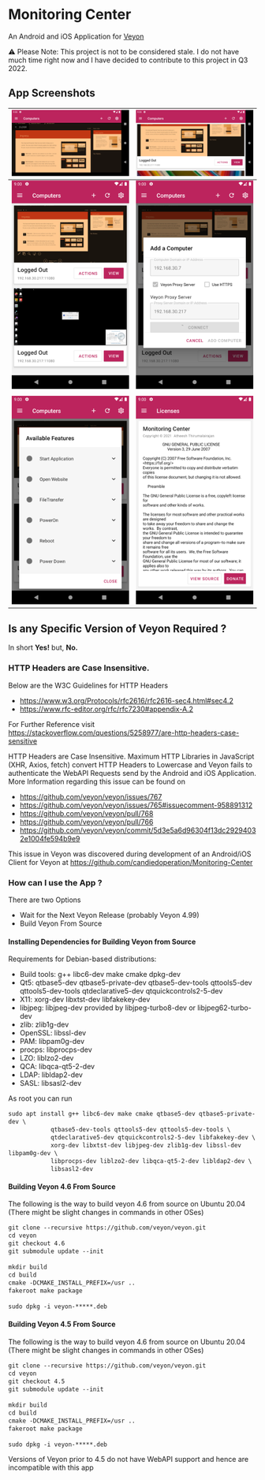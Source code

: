 # Monitoring Center
An Android and iOS Application for [Veyon](https://veyon.io)

⚠️ Please Note: This project is not to be considered stale. I do not have much time right now and I have decided to contribute to this project in Q3 2022.

## App Screenshots
|![SC03](https://github.com/candiedoperation/Monitoring-Center/blob/dedd05f04e3e8c977b62f3710d5e587c70ada75b/gh_assets/sc04.png)|![SC04](https://github.com/candiedoperation/Monitoring-Center/blob/9b5868157820825973c5158ad84d7cdffc559ab4/gh_assets/sc06.png)|
|---|---|
|![SC01](https://github.com/candiedoperation/Monitoring-Center/blob/d7bcdaa7ae1a179c3195301e5065df587fb27fca/gh_assets/sc01.png)|![SC02](https://github.com/candiedoperation/Monitoring-Center/blob/d7bcdaa7ae1a179c3195301e5065df587fb27fca/gh_assets/sc02.png)|
|||
|![SC05](https://github.com/candiedoperation/Monitoring-Center/blob/a88e8e22ba481745a8422259eca00af069b76568/gh_assets/sc05.png)|![SC06](https://github.com/candiedoperation/Monitoring-Center/blob/a88e8e22ba481745a8422259eca00af069b76568/gh_assets/sc07.png)|

## Is any Specific Version of Veyon Required ?
In short **Yes!** but, **No.**

### HTTP Headers are Case Insensitive.
Below are the W3C Guidelines for HTTP Headers

- https://www.w3.org/Protocols/rfc2616/rfc2616-sec4.html#sec4.2
- https://www.rfc-editor.org/rfc/rfc7230#appendix-A.2

For Further Reference visit https://stackoverflow.com/questions/5258977/are-http-headers-case-sensitive

HTTP Headers are Case Insensitive. Maximum HTTP Libraries in
JavaScript (XHR, Axios, fetch) convert HTTP Headers to Lowercase
and Veyon fails to authenticate the WebAPI Requests send by the
Android and iOS Application. More Information regarding this issue
can be found on
- https://github.com/veyon/veyon/issues/767
- https://github.com/veyon/veyon/issues/765#issuecomment-958891312
- https://github.com/veyon/veyon/pull/768
- https://github.com/veyon/veyon/pull/766
- https://github.com/veyon/veyon/commit/5d3e5a6d96304f13dc29294032e1004fe594b9e9

This issue in Veyon was discovered during development of an Android/iOS
Client for Veyon at https://github.com/candiedoperation/Monitoring-Center

### How can I use the App ?
There are two Options
- Wait for the Next Veyon Release (probably Veyon 4.99)
- Build Veyon From Source

#### Installing Dependencies for Building Veyon from Source
Requirements for Debian-based distributions:
- Build tools: g++ libc6-dev make cmake dpkg-dev
- Qt5: qtbase5-dev qtbase5-private-dev qtbase5-dev-tools qttools5-dev qttools5-dev-tools qtdeclarative5-dev qtquickcontrols2-5-dev
- X11: xorg-dev libxtst-dev libfakekey-dev
- libjpeg: libjpeg-dev provided by libjpeg-turbo8-dev or libjpeg62-turbo-dev
- zlib: zlib1g-dev
- OpenSSL: libssl-dev
- PAM: libpam0g-dev
- procps: libprocps-dev
- LZO: liblzo2-dev
- QCA: libqca-qt5-2-dev
- LDAP: libldap2-dev
- SASL: libsasl2-dev

As root you can run
```
sudo apt install g++ libc6-dev make cmake qtbase5-dev qtbase5-private-dev \
            qtbase5-dev-tools qttools5-dev qttools5-dev-tools \
            qtdeclarative5-dev qtquickcontrols2-5-dev libfakekey-dev \
            xorg-dev libxtst-dev libjpeg-dev zlib1g-dev libssl-dev libpam0g-dev \
            libprocps-dev liblzo2-dev libqca-qt5-2-dev libldap2-dev \
            libsasl2-dev
```

#### Building Veyon 4.6 From Source
The following is the way to build veyon 4.6 from source on Ubuntu 20.04 (There might be slight changes in commands in other OSes)
```
git clone --recursive https://github.com/veyon/veyon.git
cd veyon
git checkout 4.6
git submodule update --init

mkdir build
cd build
cmake -DCMAKE_INSTALL_PREFIX=/usr ..
fakeroot make package

sudo dpkg -i veyon-*****.deb
```

#### Building Veyon 4.5 From Source
The following is the way to build veyon 4.6 from source on Ubuntu 20.04 (There might be slight changes in commands in other OSes)
```
git clone --recursive https://github.com/veyon/veyon.git
cd veyon
git checkout 4.5
git submodule update --init

mkdir build
cd build
cmake -DCMAKE_INSTALL_PREFIX=/usr ..
fakeroot make package

sudo dpkg -i veyon-*****.deb
```

Versions of Veyon prior to 4.5 do not have WebAPI support and hence are incompatible with this app